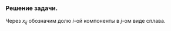 ### Решение задачи.
<p>Через <i>x<sub>ij</sub></i> обозначим долю <i>i</i>-ой компоненты в <i>j</i>-ом виде сплава.</p>
